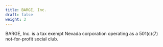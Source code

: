 ```yaml
---
title: BARGE, Inc.
draft: false
weight: 3
---
```


BARGE, Inc. is a tax exempt Nevada corporation operating as a 501(c)(7) not-for-profit social club.

